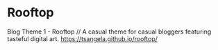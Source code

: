 # Rooftop
Blog Theme 1 - Rooftop // A casual theme for casual bloggers featuring tasteful digital art. https://tsangela.github.io/rooftop/
